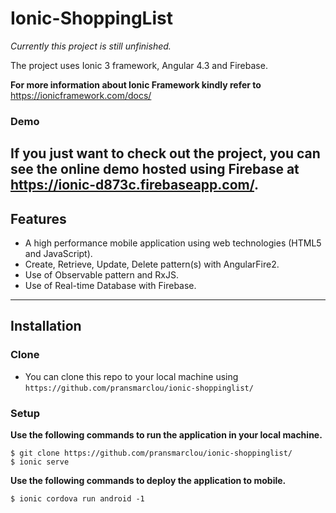 # Ionic-ShoppingList
*Currently this project is still unfinished.*

The project uses Ionic 3 framework, Angular 4.3 and Firebase.

**For more information about Ionic Framework kindly refer to** <a href="https://ionicframework.com/docs/" target="_blank">https://ionicframework.com/docs/</a>

### Demo
If you just want to check out the project, you can see the online demo hosted using Firebase at <a href="https://ionic-d873c.firebaseapp.com/" target="_blank">https://ionic-d873c.firebaseapp.com/</a>.
---

## Features
- A high performance mobile application using web technologies (HTML5 and JavaScript).
- Create, Retrieve, Update, Delete pattern(s) with AngularFire2.
- Use of Observable pattern and RxJS.
- Use of Real-time Database with Firebase.

---

## Installation
### Clone
- You can clone this repo to your local machine using `https://github.com/pransmarclou/ionic-shoppinglist/`

### Setup
**Use the following commands to run the application in your local machine.**
```shell
$ git clone https://github.com/pransmarclou/ionic-shoppinglist/
$ ionic serve
```

**Use the following commands to deploy the application to mobile.**
```shell
$ ionic cordova run android -1
```

